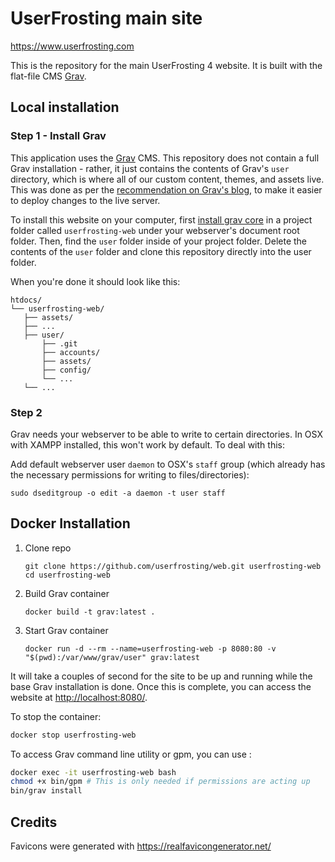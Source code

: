 # UserFrosting main site

https://www.userfrosting.com

This is the repository for the main UserFrosting 4 website.  It is built with the flat-file CMS [Grav](http://getgrav.org).

## Local installation

### Step 1 - Install Grav

This application uses the [Grav](https://learn.getgrav.org/) CMS.  This repository does not contain a full Grav installation - rather, it just contains the contents of Grav's `user` directory, which is where all of our custom content, themes, and assets live.  This was done as per the [recommendation on Grav's blog](https://getgrav.org/blog/developing-with-github-part-2), to make it easier to deploy changes to the live server.

To install this website on your computer, first [install grav core](https://getgrav.org/downloads) in a project folder called `userfrosting-web` under your webserver's document root folder. Then, find the `user` folder inside of your project folder.  Delete the contents of the `user` folder and clone this repository directly into the user folder.

When you're done it should look like this:

```
htdocs/
└── userfrosting-web/
   ├── assets/
   ├── ...
   ├── user/
       ├── .git
       ├── accounts/
       ├── assets/
       ├── config/
       └── ...
   └── ...

```

### Step 2

Grav needs your webserver to be able to write to certain directories.  In OSX with XAMPP installed, this won't work by default.  To deal with this:

Add default webserver user `daemon` to OSX's `staff` group (which already has the necessary permissions for writing to files/directories):

`sudo dseditgroup -o edit -a daemon -t user staff`

## Docker Installation

1. Clone repo
   ```
   git clone https://github.com/userfrosting/web.git userfrosting-web
   cd userfrosting-web
   ```

2. Build Grav container
   ```
   docker build -t grav:latest .
   ```

3. Start Grav container
   ```
   docker run -d --rm --name=userfrosting-web -p 8080:80 -v "$(pwd):/var/www/grav/user" grav:latest
   ```

It will take a couples of second for the site to be up and running while the base Grav installation is done. Once this is complete, you can access the website at [http://localhost:8080/](http://localhost:8080/).

To stop the container:

```bash
docker stop userfrosting-web
```

To access Grav command line utility or gpm, you can use :

```bash
docker exec -it userfrosting-web bash
chmod +x bin/gpm # This is only needed if permissions are acting up
bin/grav install
```

## Credits

Favicons were generated with https://realfavicongenerator.net/
